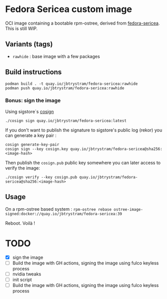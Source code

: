 # Fedora Sericea custom image

OCI image containing a bootable rpm-ostree, derived from [fedora-sericea](https://fedoraproject.org/sericea/).
This is still WIP.


## Variants (tags)

- `rawhide` : base image with a few packages

## Build instructions

```
podman build . -t quay.io/jbtrystram/fedora-sericea:rawhide
podman push quay.io/jbtrystram/fedora-sericea:rawhide
```

###  Bonus: sign the image

Using sigstore`s [cosign](https://github.com/sigstore/cosign)
```
./cosign sign quay.io/jbtrystram/fedora-sericea:latest
```
If you don't want to publish the signature to sigstore's public log (rekor)
you can generate a key pair : 
```
cosign generate-key-pair
cosign sign --key cosign.key quay.io/jbtrystram/fedora-sericea@sha256:<image-hash>
```

Then publish the `cosign.pub` public key somewhere you can later access to verify the image:
```
./cosign verify --key cosign.pub quay.io/jbtrystram/fedora-sericea@sha256:<image-hash>
```

## Usage 

On a rpm-ostree based system : `rpm-ostree rebase ostree-image-signed:docker://quay.io/jbtrystram/fedora-sericea:39`

Reboot. Voilà !


# TODO

- [x] sign the image
- [ ] Build the image with GH actions, signing the image using fulco keyless process
- [ ] nvidia tweaks 
- [ ] init script
- [ ] Build the image with GH actions, signing the image using fulco keyless process
